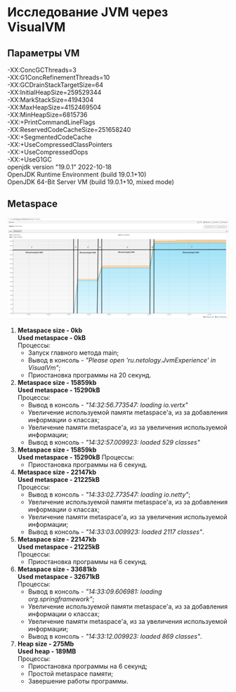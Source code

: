 # Исследование JVM через VisualVM
## Параметры VM 
-XX:ConcGCThreads=3  
-XX:G1ConcRefinementThreads=10  
-XX:GCDrainStackTargetSize=64  
-XX:InitialHeapSize=259529344  
-XX:MarkStackSize=4194304  
-XX:MaxHeapSize=4152469504  
-XX:MinHeapSize=6815736  
-XX:+PrintCommandLineFlags  
-XX:ReservedCodeCacheSize=251658240  
-XX:+SegmentedCodeCache  
-XX:+UseCompressedClassPointers   
-XX:+UseCompressedOops   
-XX:+UseG1GC   
openjdk version "19.0.1" 2022-10-18  
OpenJDK Runtime Environment (build 19.0.1+10)  
OpenJDK 64-Bit Server VM (build 19.0.1+10, mixed mode)  
## Metaspace
![](/resource/metaspace.png)
1. **Metaspace size - 0kb**  
   **Used metaspace - 0kB**  
   Процессы:
   - Запуск главного метода main;  
   - Вывод в консоль - *"Please open 'ru.netology.JvmExperience' in VisualVm"*;
   - Приостановка программы на 20 секунд.
2. **Metaspace size - 15859kb**  
   **Used metaspace - 15290kB**   
   Процессы:
   - Вывод в консоль - *"14:32:56.773547: loading io.vertx"*
   - Увеличение используемой памяти metaspace'а, из за добавления информации о классах;
   - Увеличение памяти metaspace'а, из за увеличения используемой информации;
   - Вывод в консоль - *"14:32:57.009923: loaded 529 classes"*
3. **Metaspace size - 15859kb**  
   **Used metaspace - 15290kB** 
   Процессы:
   - Приостановка программы на 6 секунд.
4. **Metaspace size - 22147kb**  
   **Used metaspace - 21225kB**   
   Процессы:
   - Вывод в консоль - *"14:33:02.773547: loading io.netty"*;
   - Увеличение используемой памяти metaspace'а, из за добавления информации о классах;
   - Увеличение памяти metaspace'а, из за увеличения используемой информации;
   - Вывод в консоль - *"14:33:03.009923: loaded 2117 classes"*.
5. **Metaspace size - 22147kb**  
   **Used metaspace - 21225kB**   
   Процессы:
   - Приостановка программы на 6 секунд.
6. **Metaspace size - 33681kb**  
   **Used metaspace - 32671kB**  
   Процессы:
   - Вывод в консоль - *"14:33:09.606981: loading org.springframework"*;
   - Увеличение используемой памяти metaspace'а, из за добавления информации о классах;
   - Увеличение памяти metaspace'а, из за увеличения используемой информации;
   - Вывод в консоль - *"14:33:12.009923: loaded 869 classes"*.
7. **Heap size - 275Mb**  
   **Used heap - 189MB**  
   Процессы:    
   - Приостановка программы на 6 секунд; 
   - Простой metaspace памяти;  
   - Завершение работы программы.
